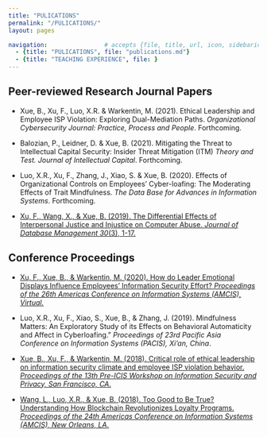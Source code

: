 ```yaml
---
title: "PULICATIONS"
permalink: "/PULICATIONS/"
layout: pages

navigation:                # accepts {file, title, url, icon, sidebaricon}
  - {title: "PULICATIONS", file: "publications.md"}
  - {title: "TEACHING EXPERIENCE", file: }
---
```


## Peer-reviewed Research Journal Papers

- Xue, B., Xu, F., Luo, X.R. & Warkentin, M. (2021). Ethical Leadership and Employee ISP Violation: Exploring Dual-Mediation Paths. _Organizational Cybersecurity Journal: Practice, Process and People_. Forthcoming.

- Balozian, P., Leidner, D. & Xue, B. (2021). Mitigating the Threat to Intellectual Capital Security: Insider Threat Mitigation (ITM) _Theory and Test. Journal of Intellectual Capital_. Forthcoming.

- Luo, X.R., Xu, F., Zhang, J., Xiao, S. & Xue, B. (2020). Effects of Organizational Controls on Employees’ Cyber-loafing: The Moderating Effects of Trait Mindfulness. _The Data Base for Advances in Information Systems_. Forthcoming.

- [Xu, F., Wang, X., & Xue, B. (2019). The Differential Effects of Interpersonal Justice and Injustice on Computer Abuse. _Journal of Database Management 30_(3), 1-17.](https://www.igi-global.com/gateway/article/full-text-pdf/234275&riu=true)


## Conference Proceedings

- [Xu, F., Xue, B., & Warkentin, M. (2020). How do Leader Emotional Displays Influence Employees’ Information Security Effort? _Proceedings of the 26th Americas Conference on Information Systems (AMCIS), Virtual._](https://core.ac.uk/download/pdf/326836554.pdf)

- Luo, X.R., Xu, F., Xiao, S., Xue, B., & Zhang, J. (2019). Mindfulness Matters: An Exploratory Study of its Effects on Behavioral Automaticity and Affect in Cyberloafing.” _Proceedings of 23rd Pacific Asia Conference on Information Systems (PACIS), Xi’an, China_.

- [Xue, B., Xu, F., & Warkentin, M. (2018). Critical role of ethical leadership on information security climate and employee ISP violation behavior. _Proceedings of the 13th Pre-ICIS Workshop on Information Security and Privacy, San Francisco, CA_.](https://www.albany.edu/wwwres/wisp/papers/WISP2018_paper_23.pdf)

- [Wang, L., Luo, X.R., & Xue, B. (2018). Too Good to Be True? Understanding How Blockchain Revolutionizes Loyalty Programs. _Proceedings of the 24th Americas Conference on Information Systems (AMCIS), New Orleans, LA_.](https://www.researchgate.net/profile/Robert-Luo-4/publication/331233478_Too_Good_to_Be_True_Understanding_How_Blockchain_Revolutionizes_Loyalty_Programs_Completed_Research/links/5c7ebe78299bf1268d3cc680/Too-Good-to-Be-True-Understanding-How-Blockchain-Revolutionizes-Loyalty-Programs-Completed-Research.pdf)

